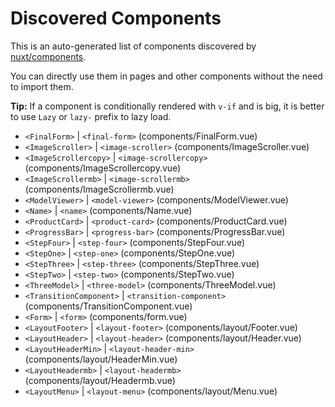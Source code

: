 # Discovered Components

This is an auto-generated list of components discovered by [nuxt/components](https://github.com/nuxt/components).

You can directly use them in pages and other components without the need to import them.

**Tip:** If a component is conditionally rendered with `v-if` and is big, it is better to use `Lazy` or `lazy-` prefix to lazy load.

- `<FinalForm>` | `<final-form>` (components/FinalForm.vue)
- `<ImageScroller>` | `<image-scroller>` (components/ImageScroller.vue)
- `<ImageScrollercopy>` | `<image-scrollercopy>` (components/ImageScrollercopy.vue)
- `<ImageScrollermb>` | `<image-scrollermb>` (components/ImageScrollermb.vue)
- `<ModelViewer>` | `<model-viewer>` (components/ModelViewer.vue)
- `<Name>` | `<name>` (components/Name.vue)
- `<ProductCard>` | `<product-card>` (components/ProductCard.vue)
- `<ProgressBar>` | `<progress-bar>` (components/ProgressBar.vue)
- `<StepFour>` | `<step-four>` (components/StepFour.vue)
- `<StepOne>` | `<step-one>` (components/StepOne.vue)
- `<StepThree>` | `<step-three>` (components/StepThree.vue)
- `<StepTwo>` | `<step-two>` (components/StepTwo.vue)
- `<ThreeModel>` | `<three-model>` (components/ThreeModel.vue)
- `<TransitionComponent>` | `<transition-component>` (components/TransitionComponent.vue)
- `<Form>` | `<form>` (components/form.vue)
- `<LayoutFooter>` | `<layout-footer>` (components/layout/Footer.vue)
- `<LayoutHeader>` | `<layout-header>` (components/layout/Header.vue)
- `<LayoutHeaderMin>` | `<layout-header-min>` (components/layout/HeaderMin.vue)
- `<LayoutHeadermb>` | `<layout-headermb>` (components/layout/Headermb.vue)
- `<LayoutMenu>` | `<layout-menu>` (components/layout/Menu.vue)
